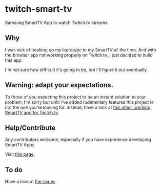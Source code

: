 twitch-smart-tv
===============

Samsung SmartTV App to watch Twitch.tv streams

## Why
I was sick of hooking up my laptop/pc to my SmartTV all the time.
And with the browser app not working properly on Twitch.tv, I just decided to build this app.

I'm not sure how difficult it's going to be, but I'll figure it out eventually.

## Warning: adapt your expectations.
To those of you expecting this project to be an instant solution to your problem, I'm sorry but until I've added rudimentary features this project is not the one you're looking for.
Instead, have a look at [this other, working, SmartTV app for Twitch.tv](https://github.com/mkvd/smarttv-twitch).

## Help/Contribute
Any contributors welcome, especially if you have experience developing SmartTV Apps.

Visit [this page](CONTRIBUTE.md).

## To do
Have a look at [the issues](https://github.com/Sch3lp/twitch-smart-tv/issues)

